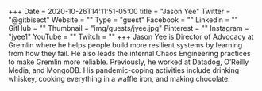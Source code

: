 +++
Date = 2020-10-26T14:11:51-05:00
title = "Jason Yee"
Twitter = "@gitbisect"
Website = ""
Type = "guest"
Facebook = ""
Linkedin = ""
GitHub = ""
Thumbnail = "img/guests/jyee.jpg"
Pinterest = ""
Instagram = "jyee1"
YouTube = ""
Twitch = ""
+++
Jason Yee is Director of Advocacy at Gremlin where he helps people build more resilient systems by learning from how they fail. He also leads the internal Chaos Engineering practices to make Gremlin more reliable. Previously, he worked at Datadog, O’Reilly Media, and MongoDB. His pandemic-coping activities include drinking whiskey, cooking everything in a waffle iron, and making chocolate.

